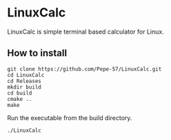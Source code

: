 # LinuxCalc
LinuxCalc is simple terminal based calculator for Linux.
## How to install
```
git clone https://github.com/Pepe-57/LinuxCalc.git
cd LinuxCalc
cd Releases
mkdir build
cd build
cmake ..
make

```
Run the executable from the build directory.
```
./LinuxCalc
```
